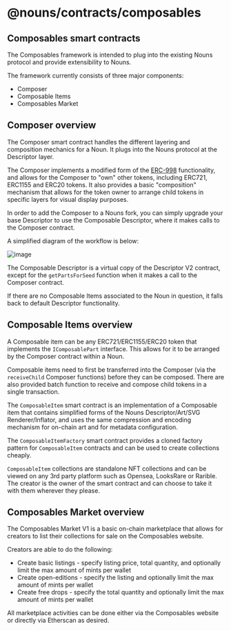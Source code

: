 # @nouns/contracts/composables

## Composables smart contracts

The Composables framework is intended to plug into the existing Nouns protocol and provide extensibility to Nouns.

The framework currently consists of three major components:
* Composer
* Composable Items
* Composables Market


## Composer overview

The Composer smart contract handles the different layering and composition mechanics for a Noun. It plugs into the Nouns protocol at the Descriptor layer.

The Composer implements a modified form of the [ERC-998](https://eips.ethereum.org/EIPS/eip-998) functionality, and allows for the Composer to "own" other tokens, including ERC721, ERC1155 and ERC20 tokens. It also provides a basic "composition" mechanism that allows for the token owner to arrange child tokens in specific layers for visual display purposes.

In order to add the Composer to a Nouns fork, you can simply upgrade your base Descriptor to use the Composable Descriptor, where it makes calls to the Composer contract.

A simplified diagram of the workflow is below:

![image](https://user-images.githubusercontent.com/1504119/199800958-8fe86162-2c13-4927-ad90-08696126fe3e.png)

The Composable Descriptor is a virtual copy of the Descriptor V2 contract, except for the `getPartsForSeed` function when it makes a call to the Composer contract. 

If there are no Composable Items associated to the Noun in question, it falls back to default Descriptor functionality.

## Composable Items overview

A Composable item can be any ERC721/ERC1155/ERC20 token that implements the `IComposablePart` interface. This allows for it to be arranged by the Composer contract within a Noun.

Composable items need to first be transferred into the Composer (via the `receiveChild` Composer functions) before they can be composed. There are also provided batch function to receive and compose child tokens in a single transaction.

The `ComposableItem` smart contract is an implementation of a Composable item that contains simplified forms of the Nouns Descriptor/Art/SVG Renderer/Inflator, and uses the same compression and encoding mechanism for on-chain art and for metadata configuration.

The `ComposableItemFactory` smart contract provides a cloned factory pattern for `ComposableItem` contracts and can be used to create collections cheaply.

`ComposableItem` collections are standalone NFT collections and can be viewed on any 3rd party platform such as Opensea, LooksRare or Rarible. The creator is the owner of the smart contract and can choose to take it with them wherever they please.

## Composables Market overview

The Composables Market V1 is a basic on-chain marketplace that allows for creators to list their collections for sale on the Composables website.

Creators are able to do the following:

* Create basic listings - specify listing price, total quantity, and optionally limit the max amount of mints per wallet
* Create open-editions - specify the listing and optionally limit the max amount of mints per wallet
* Create free drops - specify the total quantity and optionally limit the max amount of mints per wallet

All marketplace activities can be done either via the Composables website or directly via Etherscan as desired.
